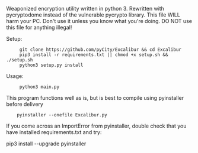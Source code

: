Weaponized encryption utility written in python 3.
Rewritten with pycryptodome instead of the vulnerable pycrypto library.
This file WILL harm your PC. Don't use it unless you know what you're doing.
DO NOT use this file for anything illegal!


Setup:

         git clone https://github.com/pyCity/Excalibur && cd Excalibur
         pip3 install -r requirements.txt || chmod +x setup.sh && ./setup.sh
         python3 setup.py install
         
Usage:
   
         python3 main.py         


This program functions well as is, but is best to compile using pyinstaller before delivery

        pyinstaller --onefile Excalibur.py
       
If you come across an ImportError from pyinstaller, double check that you 
have installed requirements.txt and try:

pip3 install --upgrade pyinstaller

